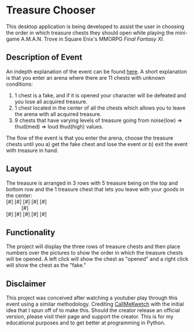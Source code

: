 # Treasure Chooser

This desktop application is being developed to assist the user in choosing the order in which treasure chests they should open while playing the mini-game A.M.A.N. Trove in Square Enix's MMORPG *Final Fantasy XI*.

## Description of Event
An indepth explanation of the event can be found [here](https://www.bg-wiki.com/ffxi/Category:A.M.A.N._Trove). 
A short explanation is that you enter an arena where there are 11 chests with unknown conditions: 
1) 1 chest is a fake, and if it is opened your character will be defeated and you lose all acquired treasure.
2) 1 chest located in the center of all the chests which allows you to leave the arena with all acquired treasure.
3) 9 chests that have varying levels of treasure going from noise(low) => thud(med) => loud thud(high) values.

The flow of the event is that you enter the arena, choose the treasure chests until you a) get the fake chest and lose the event or b) exit the event with treasure in hand. 

## Layout
The treasure is arranged in 3 rows with 5 treasure being on the top and bottom row and the 1 treasure chest that lets you leave with your goods in the center:<br>
[#] [#] [#] [#] [#] <br>
&emsp;&emsp;&emsp;[#] <br>
[#] [#] [#] [#] [#] <br>

## Functionality
The project will display the three rows of treasure chests and then place numbers over the pictures to show the order in which the treasure chests will be opened. A left click will show the chest as "opened" and a right click will show the chest as the "fake."

## Disclaimer
This project was conceived after watching a youtuber play through this event using a similar methodology. Crediting [CallMeKwetch](https://www.youtube.com/@Scottydeluxe) with the initial idea that I spun off of to make this. Should the creator release an official version, please visit their page and support the creator. This is for my educational purposes and to get better at programming in Python.


